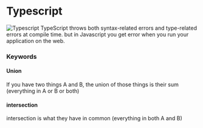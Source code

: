 # Typescript

<img src="" alt="Typescript" />
TypeScript throws both syntax-related errors and type-related errors at compile time. but in Javascript you get error when you run your application on the web.

### Keywords

#### Union
If you have two things A and B, the union of those things is their sum (everything in A
or B or both)
#### intersection 
intersection is what they have in common (everything in both A and B)